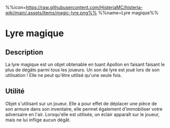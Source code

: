 %%icon=https://raw.githubusercontent.com/HisteriaMC/histeria-wiki/main/.assets/items/magic-lyre.png%%
%%name=Lyre magique%%

# Lyre magique

## Description
La lyre magique est un objet obtenable en tuant Apollon en faisant faisant le plus de dégâts parmi tous les joueurs.
Un son de lyre est joué lors de son utilisation ! Elle ne peut qu'être utilisé qu'une seule fois.

## Utilité
Objet s'utilisant sur un joueur. Elle a pour effet de déplacer une pièce de son armure dans son inventaire, elle permet également d'immobiliser votre adversaire en l'air. Lorsqu'elle est utilisée, un éclair apparaît sur le joueur, mais ne lui inflige aucun dégât. 
